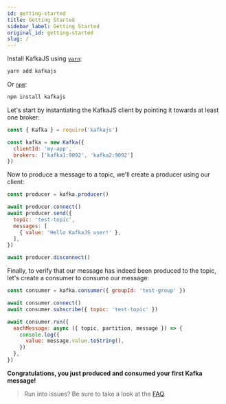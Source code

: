 ```yaml
---
id: getting-started
title: Getting Started
sidebar_label: Getting Started
original_id: getting-started
slug: /
---
```


Install KafkaJS using [`yarn`](https://yarnpkg.com/en/package/kafkajs):

```bash
yarn add kafkajs
```

Or [`npm`](https://www.npmjs.com/package/kafkajs):

```bash
npm install kafkajs
```

Let's start by instantiating the KafkaJS client by pointing it towards at least one broker:

```javascript
const { Kafka } = require('kafkajs')

const kafka = new Kafka({
  clientId: 'my-app',
  brokers: ['kafka1:9092', 'kafka2:9092']
})
```

Now to produce a message to a topic, we'll create a producer using our client:

```javascript
const producer = kafka.producer()

await producer.connect()
await producer.send({
  topic: 'test-topic',
  messages: [
    { value: 'Hello KafkaJS user!' },
  ],
})

await producer.disconnect()
```

Finally, to verify that our message has indeed been produced to the topic, let's create a consumer to consume our message:

```javascript
const consumer = kafka.consumer({ groupId: 'test-group' })

await consumer.connect()
await consumer.subscribe({ topic: 'test-topic' })

await consumer.run({
  eachMessage: async ({ topic, partition, message }) => {
    console.log({
      value: message.value.toString(),
    })
  },
})
```

**Congratulations, you just produced and consumed your first Kafka message!**

> Run into issues? Be sure to take a look at the [FAQ](FAQ.md).


